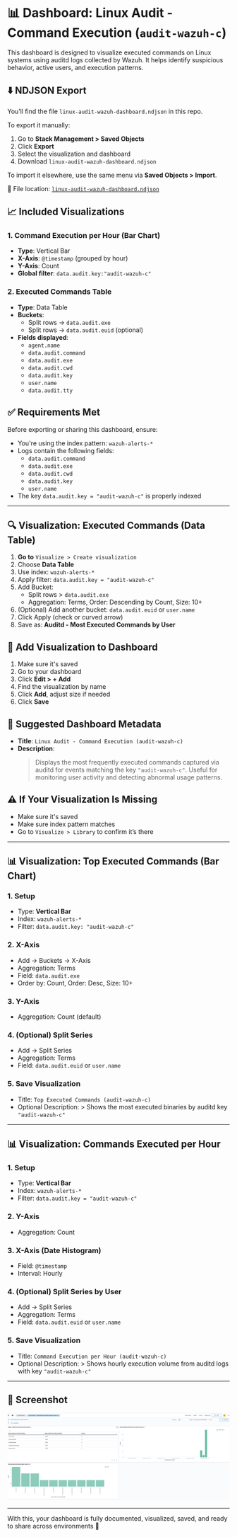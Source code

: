 # 📊 Dashboard: Linux Audit - Command Execution (`audit-wazuh-c`)

This dashboard is designed to visualize executed commands on Linux systems using auditd logs collected by Wazuh. It helps identify suspicious behavior, active users, and execution patterns.

## ⬇️ NDJSON Export
You’ll find the file `linux-audit-wazuh-dashboard.ndjson` in this repo.

To export it manually:
1. Go to **Stack Management > Saved Objects**
2. Click **Export**
3. Select the visualization and dashboard
4. Download `linux-audit-wazuh-dashboard.ndjson`

To import it elsewhere, use the same menu via **Saved Objects > Import**.

📁 File location: [`linux-audit-wazuh-dashboard.ndjson`](Download/linux-audit-wazuh-dashboard.ndjson)

## 📈 Included Visualizations

### 1. Command Execution per Hour (Bar Chart)
- **Type**: Vertical Bar
- **X-Axis**: `@timestamp` (grouped by hour)
- **Y-Axis**: Count
- **Global filter**: `data.audit.key:"audit-wazuh-c"`

### 2. Executed Commands Table
- **Type**: Data Table
- **Buckets**:
  - Split rows → `data.audit.exe`
  - Split rows → `data.audit.euid` (optional)
- **Fields displayed**:
  - `agent.name`
  - `data.audit.command`
  - `data.audit.exe`
  - `data.audit.cwd`
  - `data.audit.key`
  - `user.name`
  - `data.audit.tty`

## ✅ Requirements Met
Before exporting or sharing this dashboard, ensure:
- You're using the index pattern: `wazuh-alerts-*`
- Logs contain the following fields:
  - `data.audit.command`
  - `data.audit.exe`
  - `data.audit.cwd`
  - `data.audit.key`
  - `user.name`
- The key `data.audit.key = "audit-wazuh-c"` is properly indexed

---

## 🔍 Visualization: Executed Commands (Data Table)
1. **Go to** `Visualize > Create visualization`
2. Choose **Data Table**
3. Use index: `wazuh-alerts-*`
4. Apply filter: `data.audit.key = "audit-wazuh-c"`
5. Add Bucket:
   - Split rows > `data.audit.exe`
   - Aggregation: Terms, Order: Descending by Count, Size: 10+
6. (Optional) Add another bucket: `data.audit.euid` or `user.name`
7. Click Apply (check or curved arrow)
8. Save as: **Auditd - Most Executed Commands by User**

## 🔄 Add Visualization to Dashboard
1. Make sure it's saved
2. Go to your dashboard
3. Click **Edit > + Add**
4. Find the visualization by name
5. Click **Add**, adjust size if needed
6. Click **Save**

## 📅 Suggested Dashboard Metadata
- **Title**: `Linux Audit - Command Execution (audit-wazuh-c)`
- **Description**:
  > Displays the most frequently executed commands captured via auditd for events matching the key `"audit-wazuh-c"`. Useful for monitoring user activity and detecting abnormal usage patterns.

## ⚠️ If Your Visualization Is Missing
- Make sure it's saved
- Make sure index pattern matches
- Go to `Visualize > Library` to confirm it’s there

---

## 📊 Visualization: Top Executed Commands (Bar Chart)
### 1. Setup
- Type: **Vertical Bar**
- Index: `wazuh-alerts-*`
- Filter: `data.audit.key: "audit-wazuh-c"`

### 2. X-Axis
- Add → Buckets → X-Axis
- Aggregation: Terms
- Field: `data.audit.exe`
- Order by: Count, Order: Desc, Size: 10+

### 3. Y-Axis
- Aggregation: Count (default)

### 4. (Optional) Split Series
- Add → Split Series
- Aggregation: Terms
- Field: `data.audit.euid` or `user.name`

### 5. Save Visualization
- Title: `Top Executed Commands (audit-wazuh-c)`
- Optional Description: > Shows the most executed binaries by auditd key `"audit-wazuh-c"`

---

## 📊 Visualization: Commands Executed per Hour
### 1. Setup
- Type: **Vertical Bar**
- Index: `wazuh-alerts-*`
- Filter: `data.audit.key = "audit-wazuh-c"`

### 2. Y-Axis
- Aggregation: Count

### 3. X-Axis (Date Histogram)
- Field: `@timestamp`
- Interval: Hourly

### 4. (Optional) Split Series by User
- Add → Split Series
- Aggregation: Terms
- Field: `data.audit.euid` or `user.name`

### 5. Save Visualization
- Title: `Command Execution per Hour (audit-wazuh-c)`
- Optional Description: > Shows hourly execution volume from auditd logs with key `"audit-wazuh-c"`

---

## 📸 Screenshot


![Dashboard-Capture](Screenshots/wazuh-dashboard.png)

---
With this, your dashboard is fully documented, visualized, saved, and ready to share across environments 🚀
